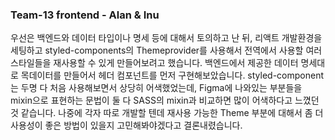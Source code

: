 ### Team-13 frontend - Alan & Inu

우선은 백엔드와 데이터 타입이나 명세 등에 대해서 토의하고 난 뒤, 리액트 개발환경을 세팅하고 styled-components의 Themeprovider를 사용해서 전역에서 사용할 여러 스타일들을 재사용할 수 있게
만들어보려고 했습니다.
백엔드에서 제공한 데이터 명세대로 목데이터를 만들어서 헤더 컴포넌트를 먼저 구현해보았습니다. styled-component는 두명 다 처음 사용해보면서 상당히 어색했었는데, Figma에 나와있는 부분들을
mixin으로 표현하는 문법이 둘 다 SASS의 mixin과 비교하면
많이 어색하다고 느꼈던 것 같습니다. 나중에 각자 따로 개발할 텐데 재사용 가능한 Theme 부분에 대해서 좀 더 사용성이 좋은 방법이 있을지 고민해봐야겠다고 결론내렸습니다. 
 